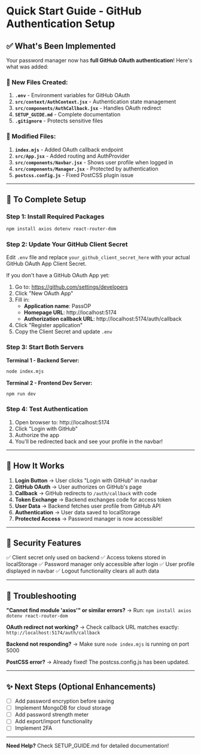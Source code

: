 # Quick Start Guide - GitHub Authentication Setup

## ✅ What's Been Implemented

Your password manager now has **full GitHub OAuth authentication**! Here's what was added:

### 📁 New Files Created:
1. **`.env`** - Environment variables for GitHub OAuth
2. **`src/context/AuthContext.jsx`** - Authentication state management
3. **`src/components/AuthCallback.jsx`** - Handles OAuth redirect
4. **`SETUP_GUIDE.md`** - Complete documentation
5. **`.gitignore`** - Protects sensitive files

### 🔧 Modified Files:
1. **`index.mjs`** - Added OAuth callback endpoint
2. **`src/App.jsx`** - Added routing and AuthProvider
3. **`src/components/Navbar.jsx`** - Shows user profile when logged in
4. **`src/components/Manager.jsx`** - Protected by authentication
5. **`postcss.config.js`** - Fixed PostCSS plugin issue

---

## 🚀 To Complete Setup

### Step 1: Install Required Packages
```bash
npm install axios dotenv react-router-dom
```

### Step 2: Update Your GitHub Client Secret

Edit `.env` file and replace `your_github_client_secret_here` with your actual GitHub OAuth App Client Secret.

If you don't have a GitHub OAuth App yet:
1. Go to: https://github.com/settings/developers
2. Click "New OAuth App"
3. Fill in:
   - **Application name**: PassOP
   - **Homepage URL**: http://localhost:5174
   - **Authorization callback URL**: http://localhost:5174/auth/callback
4. Click "Register application"
5. Copy the Client Secret and update `.env`

### Step 3: Start Both Servers

**Terminal 1 - Backend Server:**
```bash
node index.mjs
```

**Terminal 2 - Frontend Dev Server:**
```bash
npm run dev
```

### Step 4: Test Authentication

1. Open browser to: http://localhost:5174
2. Click "Login with GitHub"
3. Authorize the app
4. You'll be redirected back and see your profile in the navbar!

---

## 🎯 How It Works

1. **Login Button** → User clicks "Login with GitHub" in navbar
2. **GitHub OAuth** → User authorizes on GitHub's page
3. **Callback** → GitHub redirects to `/auth/callback` with code
4. **Token Exchange** → Backend exchanges code for access token
5. **User Data** → Backend fetches user profile from GitHub API
6. **Authentication** → User data saved to localStorage
7. **Protected Access** → Password manager is now accessible!

---

## 🔐 Security Features

✅ Client secret only used on backend
✅ Access tokens stored in localStorage
✅ Password manager only accessible after login
✅ User profile displayed in navbar
✅ Logout functionality clears all auth data

---

## 🐛 Troubleshooting

**"Cannot find module 'axios'" or similar errors?**
→ Run: `npm install axios dotenv react-router-dom`

**OAuth redirect not working?**
→ Check callback URL matches exactly: `http://localhost:5174/auth/callback`

**Backend not responding?**
→ Make sure `node index.mjs` is running on port 5000

**PostCSS error?**
→ Already fixed! The postcss.config.js has been updated.

---

## ✨ Next Steps (Optional Enhancements)

- [ ] Add password encryption before saving
- [ ] Implement MongoDB for cloud storage
- [ ] Add password strength meter
- [ ] Add export/import functionality
- [ ] Implement 2FA

---

**Need Help?** Check SETUP_GUIDE.md for detailed documentation!
